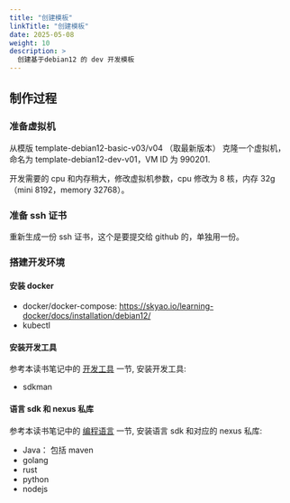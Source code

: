 ```yaml
---
title: "创建模板"
linkTitle: "创建模板"
date: 2025-05-08
weight: 10
description: >
  创建基于debian12 的 dev 开发模板
---
```


## 制作过程

### 准备虚拟机

从模版 template-debian12-basic-v03/v04 （取最新版本） 克隆一个虚拟机，命名为 template-debian12-dev-v01，VM ID 为 990201.

开发需要的 cpu 和内存稍大，修改虚拟机参数，cpu 修改为 8 核，内存 32g（mini 8192，memory 32768）。

### 准备 ssh 证书

重新生成一份 ssh 证书，这个是要提交给 github 的，单独用一份。


### 搭建开发环境

#### 安装 docker

- docker/docker-compose: https://skyao.io/learning-docker/docs/installation/debian12/
- kubectl

#### 安装开发工具

参考本读书笔记中的 [开发工具](../../../tools/) 一节, 安装开发工具:

- sdkman

#### 语言 sdk 和 nexus 私库

参考本读书笔记中的 [编程语言](../../../langurage/) 一节, 安装语言 sdk 和对应的 nexus 私库:

- Java： 包括 maven
- golang
- rust
- python
- nodejs



